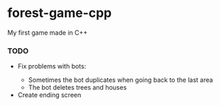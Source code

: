 # forest-game-cpp
My first game made in C++
<h3>TODO</h3>
<ul>
  <li>Fix problems with bots:</li>
  <ul>
    <li>Sometimes the bot duplicates when going back to the last area</li>
    <li>The bot deletes trees and houses</li>
  </ul>
  <li>Create ending screen</li>
</ul>
